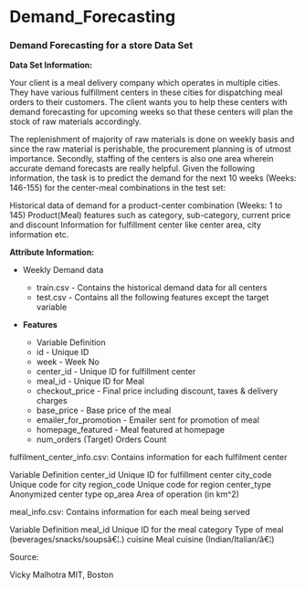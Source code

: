 # Demand_Forecasting

### Demand Forecasting for a store Data Set

**Data Set Information:**

Your client is a meal delivery company which operates in multiple cities. They have various fulfillment centers in these cities for dispatching meal orders to their customers. The client wants you to help these centers with demand forecasting for upcoming weeks so that these centers will plan the stock of raw materials accordingly.

The replenishment of majority of raw materials is done on weekly basis and since the raw material is perishable, the procurement planning is of utmost importance. Secondly, staffing of the centers is also one area wherein accurate demand forecasts are really helpful. Given the following information, the task is to predict the demand for the next 10 weeks (Weeks: 146-155) for the center-meal combinations in the test set:

Historical data of demand for a product-center combination (Weeks: 1 to 145)
Product(Meal) features such as category, sub-category, current price and discount
Information for fulfillment center like center area, city information etc.

**Attribute Information:**

- Weekly Demand data 
    - train.csv - Contains the historical demand data for all centers
    - test.csv - Contains all the following features except the target variable

- **Features**
    - Variable Definition
    - id - Unique ID
    - week - Week No
    - center_id - Unique ID for fulfillment center
    - meal_id - Unique ID for Meal
    - checkout_price - Final price including discount, taxes & delivery charges
    - base_price - Base price of the meal
    - emailer_for_promotion - Emailer sent for promotion of meal
    - homepage_featured - Meal featured at homepage
    - num_orders (Target) Orders Count


fulfilment_center_info.csv: Contains information for each fulfilment center


Variable Definition
center_id Unique ID for fulfillment center
city_code Unique code for city
region_code Unique code for region
center_type Anonymized center type
op_area Area of operation (in km^2)


meal_info.csv: Contains information for each meal being served


Variable Definition
meal_id Unique ID for the meal
category Type of meal (beverages/snacks/soupsâ€¦.)
cuisine Meal cuisine (Indian/Italian/â€¦)


Source:

Vicky Malhotra
MIT, Boston